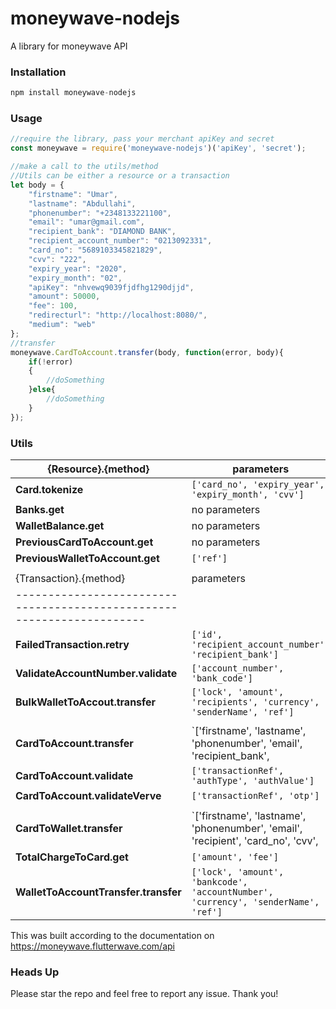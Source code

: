 # moneywave-nodejs
A library for moneywave API

### Installation
```js 
npm install moneywave-nodejs
```
### Usage
```js
//require the library, pass your merchant apiKey and secret
const moneywave = require('moneywave-nodejs')('apiKey', 'secret');

//make a call to the utils/method
//Utils can be either a resource or a transaction
let body = {
    "firstname": "Umar",
    "lastname": "Abdullahi",
    "phonenumber": "+2348133221100",
    "email": "umar@gmail.com",
    "recipient_bank": "DIAMOND BANK",
    "recipient_account_number": "0213092331",
    "card_no": "5689103345821829",
    "cvv": "222",
    "expiry_year": "2020",
    "expiry_month": "02",
    "apiKey": "nhvewq9039fjdfhg1290djjd",
    "amount": 50000,
    "fee": 100,
    "redirecturl": "http://localhost:8080/",
    "medium": "web"
};
//transfer
moneywave.CardToAccount.transfer(body, function(error, body){
    if(!error)
    {
        //doSomething
    }else{
        //doSomething
    }  
});
```

### Utils
|  {Resource}.{method}            |               parameters           |   
|---------------------------------|------------------------------------|
| **Card.tokenize**               |`['card_no', 'expiry_year', 'expiry_month', 'cvv']`|
| **Banks.get**                   | no parameters                      |
| **WalletBalance.get**           | no parameters                      |
| **PreviousCardToAccount.get**   | no parameters                      |
| **PreviousWalletToAccount.get** | `['ref']`                          |
| | | |                                                               
| {Transaction}.{method}               |           parameters          |
|----------------------------------------------------------------------|
| **FailedTransaction.retry**          | `['id', 'recipient_account_number', 'recipient_bank']`|
| **ValidateAccountNumber.validate**   | `['account_number', 'bank_code']`|
| **BulkWalletToAccout.transfer**      | `['lock', 'amount', 'recipients', 'currency', 'senderName', 'ref']`|
| | | |                                
| **CardToAccount.transfer**           | `['firstname', 'lastname', 'phonenumber', 'email', 'recipient_bank',                        |                                      |   'recipient_account_number', 'card_no', 'cvv', 'expiry_year', 'expiry_month', 'apiKey',    |                                      |  'amount', 'fee', 'redirecturl', 'medium']`|
| **CardToAccount.validate**           |  `['transactionRef', 'authType', 'authValue']`|
| **CardToAccount.validateVerve**      |  `['transactionRef', 'otp']`  |
| | | |                                                               |
| **CardToWallet.transfer**            | `['firstname', 'lastname', 'phonenumber', 'email', 'recipient', 'card_no', 'cvv',           |                                      |   'expiry_year', 'expiry_month', 'apiKey', 'amount', 'fee', 'redirecturl', 'medium']`|
| **TotalChargeToCard.get**            | `['amount', 'fee']`           |
| **WalletToAccountTransfer.transfer** | `['lock', 'amount', 'bankcode', 'accountNumber', 'currency', 'senderName', 'ref']`|

This was built according to the documentation on https://moneywave.flutterwave.com/api

### Heads Up
Please star the repo and feel free to report any issue. Thank you!
